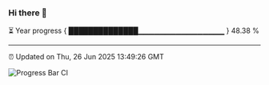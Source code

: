 ### Hi there 👋

⏳ Year progress { ██████████████▁▁▁▁▁▁▁▁▁▁▁▁▁▁▁▁ } 48.38 %

---

⏰ Updated on Thu, 26 Jun 2025 13:49:26 GMT

![Progress Bar CI](https://github.com/IshwaranRudhara/GIT-ACTION/workflows/Progress%20Bar%20CI/badge.svg)
